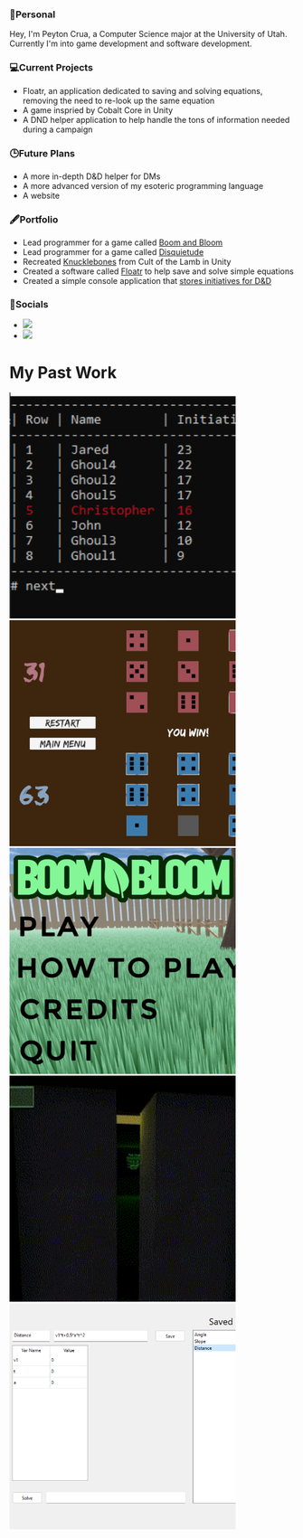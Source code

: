 <html lang="en">
    <body>
        <!---->
        <h3>📖Personal</h3>
        <p>Hey, I'm Peyton Crua, a Computer Science major at the University of Utah. Currently I'm into game development and software development.</p>
        <!---->
        <h3>💻Current Projects</h3>
        <ul>
            <li>Floatr, an application dedicated to saving and solving equations, removing the need to re-look up the same equation</li>
            <li>A game inspried by Cobalt Core in Unity</li>
            <li>A DND helper application to help handle the tons of information needed during a campaign</li>
        </ul>
        <!---->
        <h3>🕒Future Plans</h3>
        <ul>
            <li>A more in-depth D&D helper for DMs</li>
            <li>A more advanced version of my esoteric programming language</li>
            <li>A website</li>
        </ul>
        <h3>🖋️Portfolio</h3>
        <ul>
            <li>Lead programmer for a game called <a href="https://rulyguy.itch.io/boom-and-bloom">Boom and Bloom</a></li>
            <li>Lead programmer for a game called <a href="https://stickguy101.itch.io/disquietude">Disquietude</a></li>
            <li>Recreated <a href="https://peytonc27.itch.io/knucklebones">Knucklebones</a> from Cult of the Lamb in Unity</li>
            <li>Created a software called <a href="https://peytonc27.itch.io/floatr">Floatr</a> to help save and solve simple equations</li>
            <li>Created a simple console application that <a href="https://peytonc27.itch.io/initiative-tracker">stores initiatives for D&D</a></li>
        </ul>
        <!---->
        <h3>📱Socials</h3>
        <ul>
            <li>
                <div><a href="https://peytonc27.itch.io"><img src="https://img.shields.io/badge/-LinkedIn-0077B5?style=flat&logo=linkedin&logoColor=white" height="20" /></a ></div>
            </li>
            <li>
                <div><a href=""><img src="https://static.itch.io/images/badge-color.svg" height="20" /></a></div> 
            </li>
        </ul>
        <!---->
        <h1>My Past Work</h1>
        <a href="https://github.com/PeytonC27/DNDHelper"><img src="images/init.png" width="400"/></a>
        <a href="https://jadedpython.itch.io/knucklebones"><img src="images/knucklebones.png" width="400"/></a>
        <a href="https://rulyguy.itch.io/boom-and-bloom"><img src="images/bb.png" width="400"/></a>
        <a href="https://stickguy101.itch.io/disquietude"><img src="images/disquietude.gif" width="400"/></a>
        <a href="https://peytonc27.itch.io/floatr"><img src="images/floatr.png" width="400"></a>
    </body>
</html>
